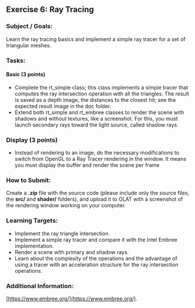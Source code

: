 ## Exercise 6: Ray Tracing

### Subject / Goals:

Learn the ray tracing basics and implement a simple ray tracer for a set of triangular meshes.

### Tasks:

#### Basic (3 points)
- Complete the rt_simple class; this class implements a simple tracer that computes the ray intersection operation with all the triangles. The result is saved as a depth image, the distances to the closest hit; see the expected result image in the doc folder.
- Extend both rt_simple and rt_embree classes to render the scene with shadows and without textures, like a screenshot. For this, you must launch secondary rays toward the light source, called shadow rays.

### Display (3 points)
- Instead of rendering to an image, do the necessary modifications to switch from OpenGL to a Ray Tracer rendering in the window. It means you must display the buffer and render the scene per frame

### How to Submit:

Create a **.zip** file with the source code (please include only the source files, the **src/** and **shader/** folders), and upload it to OLAT with a screenshot of the rendering window working on your computer. 

### Learning Targets:

- Implement the ray triangle intersection.
- Implement a simple ray tracer and compare it with the Intel Embree implementation.
- Render a scene with primary and shadow rays.
- Learn about the complexity of the operations and the advantage of using a tracer with an acceleration structure for the ray intersection operations.

### Additional Information:

[https://www.embree.org/](https://www.embree.org/).

